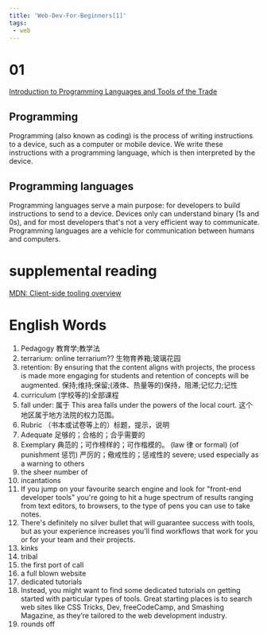 ```yaml
---
title: 'Web-Dev-For-Beginners[1]'
tags:
 - web
---
```


# 01

[Introduction to Programming Languages and Tools of the Trade](https://github.com/microsoft/Web-Dev-For-Beginners/blob/main/1-getting-started-lessons/1-intro-to-programming-languages/README.md)

## Programming
Programming (also known as coding) is the process of writing instructions to a device, such as a computer or mobile device. We write these instructions with a programming language, which is then interpreted by the device. 

## Programming languages
Programming languages serve a main purpose: for developers to build instructions to send to a device. Devices only can understand binary (1s and 0s), and for most developers that's not a very efficient way to communicate. Programming languages are a vehicle for communication between humans and computers.

# supplemental reading

[MDN: Client-side tooling overview](https://developer.mozilla.org/en-US/docs/Learn/Tools_and_testing/Understanding_client-side_tools/Overview)

# English Words
1. Pedagogy
教育学;教学法
1. terrarium: online terrarium??
生物育养箱;玻璃花园
1. retention: By ensuring that the content aligns with projects, the process is made more engaging for students and retention of concepts will be augmented. 
保持;维持;保留;(液体、热量等的)保持，阻滞;记忆力;记性
1. curriculum
(学校等的)全部课程
1. fall under: 属于
This area falls under the powers of the local court. 
这个地区属于地方法院的权力范围。
1. Rubric
（书本或试卷等上的）标题，提示，说明
1. Adequate
足够的；合格的；合乎需要的
1. Exemplary
典范的；可作榜样的；可作楷模的。 (law 律 or formal) (of punishment 惩罚) 严厉的；儆戒性的；惩戒性的
severe; used especially as a warning to others
1. the sheer number of
1. incantations
1.  If you jump on your favourite search engine and look for "front-end developer tools" you're going to hit a huge spectrum of results ranging from text editors, to browsers, to the type of pens you can use to take notes.
1. There's definitely no silver bullet that will guarantee success with tools, but as your experience increases you'll find workflows that work for you or for your team and their projects. 
1. kinks
1. tribal
1. the first port of call
1. a full blown website 
1. dedicated tutorials 
1. Instead, you might want to find some dedicated tutorials on getting started with particular types of tools. Great starting places is to search web sites like CSS Tricks, Dev, freeCodeCamp, and Smashing Magazine, as they’re tailored to the web development industry.
1. rounds off 